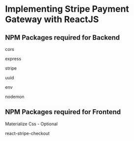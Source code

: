 # Implementing Stripe Payment Gateway with ReactJS
<h2>NPM Packages required for Backend</h2>
<p>cors</p>
<p>express</p>
<p>stripe</p>
<p>uuid</p>
<p>env</p>
<p>nodemon</p>

<h2>NPM Packages required for Frontend</h2>
<p>Materialize Css - Optional</p>
<p>react-stripe-checkout</p>
